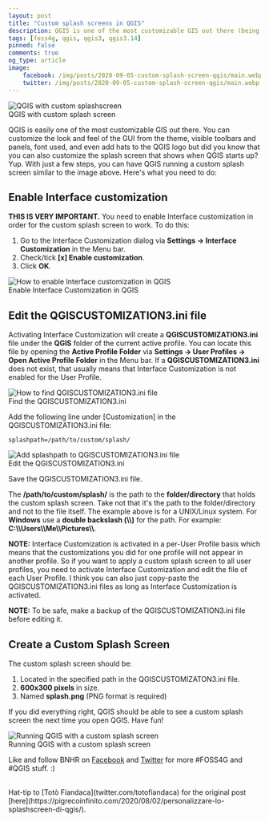 ```yaml
---
layout: post
title: "Custom splash screens in QGIS"
description: QGIS is one of the most customizable GIS out there (being FOSS ensures that) but did you know that you can also easily customize its splash screen? Read on to learn how.
tags: [foss4g, qgis, qgis3, qgis3.14]
pinned: false
comments: true
og_type: article
image:
    facebook: /img/posts/2020-09-05-custom-splash-screen-qgis/main.webp
    twitter: /img/posts/2020-09-05-custom-splash-screen-qgis/main.webp
---
```

<div class="col-lg-12 img-container"><img class="img-fluid post-img img-shadow" src="{{ site.assets }}/img/posts/2020-09-05-custom-splash-screen-qgis/main.webp" alt="QGIS with custom splashscreen"><figcaption class="figure-caption text-center">QGIS with custom splash screen</figcaption></div>

QGIS is easily one of the most customizable GIS out there. You can customize the look and feel of the GUI from the theme, visible toolbars and panels, font used, and even add hats to the QGIS logo but did you know that you can also customize the splash screen that shows when QGIS starts up? Yup. With just a few steps, you can have QGIS running a custom splash screen similar to the image above. Here's what you need to do:

## Enable Interface customization
**THIS IS VERY IMPORTANT.** You need to enable Interface customization in order for the custom splash screen to work. To do this:
1. Go to the Interface Customization dialog via **Settings -> Interface Customization** in the Menu bar.
2. Check/tick **[x] Enable customization**.
3. Click **OK**.

<div class="col-lg-12 img-container"><img class="img-fluid post-img img-shadow" src="{{ site.assets }}/img/posts/2020-09-05-custom-splash-screen-qgis/enable-custom.gif" alt="How to enable Interface customization in QGIS"><figcaption class="figure-caption text-center">Enable Interface Customization in QGIS</figcaption></div>

## Edit the QGISCUSTOMIZATION3.ini file
Activating Interface Customization will create a **QGISCUSTOMIZATION3.ini** file under the **QGIS** folder of the current active profile. You can locate this file by opening the **Active Profile Folder** via **Settings -> User Profiles -> Open Active Profile Folder** in the Menu bar. If a **QGISCUSTOMIZATION3.ini** does not exist, that usually means that Interface Customization is not enabled for the User Profile. 

<div class="col-lg-12 img-container"><img class="img-fluid post-img img-shadow" src="{{ site.assets }}/img/posts/2020-09-05-custom-splash-screen-qgis/custom-ini.gif" alt="How to find QGISCUSTOMIZATION3.ini file"><figcaption class="figure-caption text-center">Find the QGISCUSTOMIZATION3.ini</figcaption></div>

Add the following line under [Customization] in the QGISCUSTOMIZATION3.ini file:
```shell
splashpath=/path/to/custom/splash/
```

<div class="col-lg-12 img-container"><img class="img-fluid post-img img-shadow" src="{{ site.assets }}/img/posts/2020-09-05-custom-splash-screen-qgis/custom-ini.png" alt="Add splashpath to QGISCUSTOMIZATION3.ini file"><figcaption class="figure-caption text-center">Edit the QGISCUSTOMIZATION3.ini</figcaption></div>

Save the QGISCUSTOMIZATION3.ini file.

The **/path/to/custom/splash/** is the path to the **folder/directory** that holds the custom splash screen. Take not that it's the path to the folder/directory and not to the file itself. The example above is for a UNIX/Linux system. For **Windows** use a **double backslash (\\\\)** for the path. For example: **C:\\\\Users\\\\Me\\\\Pictures\\\\**.

**NOTE:** Interface Customization is activated in a per-User Profile basis which means that the customizations you did for one profile will not appear in another profile. So if you want to apply a custom splash screen to all user profiles, you need to activate Interface Customization and edit the file of each User Profile. I think you can also just copy-paste the QGISCUSTOMIZATION3.ini files as long as Interface Customization is activated.

**NOTE:** To be safe, make a backup of the QGISCUSTOMIZATION3.ini file before editing it.

## Create a Custom Splash Screen
The custom splash screen should be:
1. Located in the specified path in the QGISCUSTOMIZATON3.ini file.
2. **600x300 pixels** in size.
3. Named **splash.png** (PNG format is required)

If you did everything right, QGIS should be able to see a custom splash screen the next time you open QGIS. Have fun!

<div class="col-lg-12 img-container"><img class="img-fluid post-img img-shadow" src="{{ site.assets }}/img/posts/2020-09-05-custom-splash-screen-qgis/custom-splash-0.gif" alt="Running QGIS with a custom splash screen"><figcaption class="figure-caption text-center">Running QGIS with a custom splash screen</figcaption></div>

Like and follow BNHR on [Facebook](https://facebook.com/bnhr.xyz) and [Twitter](https://twitter.com/BNHRdotXYZ) for more #FOSS4G and #QGIS stuff. :)

<br>
Hat-tip to [Totò Fiandaca](twitter.com/totofiandaca) for the original post [here](https://pigrecoinfinito.com/2020/08/02/personalizzare-lo-splashscreen-di-qgis/).